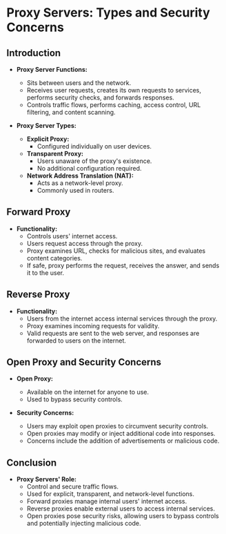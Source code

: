 # Proxy Servers: Types and Security Concerns

## Introduction

- **Proxy Server Functions:**
    - Sits between users and the network.
    - Receives user requests, creates its own requests to services, performs security checks, and forwards responses.
    - Controls traffic flows, performs caching, access control, URL filtering, and content scanning.

- **Proxy Server Types:**
    - **Explicit Proxy:**
        - Configured individually on user devices.
    - **Transparent Proxy:**
        - Users unaware of the proxy's existence.
        - No additional configuration required.
    - **Network Address Translation (NAT):**
        - Acts as a network-level proxy.
        - Commonly used in routers.

## Forward Proxy

- **Functionality:**
    - Controls users' internet access.
    - Users request access through the proxy.
    - Proxy examines URL, checks for malicious sites, and evaluates content categories.
    - If safe, proxy performs the request, receives the answer, and sends it to the user.

## Reverse Proxy

- **Functionality:**
    - Users from the internet access internal services through the proxy.
    - Proxy examines incoming requests for validity.
    - Valid requests are sent to the web server, and responses are forwarded to users on the internet.

## Open Proxy and Security Concerns

- **Open Proxy:**
    - Available on the internet for anyone to use.
    - Used to bypass security controls.
  
- **Security Concerns:**
    - Users may exploit open proxies to circumvent security controls.
    - Open proxies may modify or inject additional code into responses.
    - Concerns include the addition of advertisements or malicious code.

## Conclusion

- **Proxy Servers' Role:**
    - Control and secure traffic flows.
    - Used for explicit, transparent, and network-level functions.
    - Forward proxies manage internal users' internet access.
    - Reverse proxies enable external users to access internal services.
    - Open proxies pose security risks, allowing users to bypass controls and potentially injecting malicious code.
